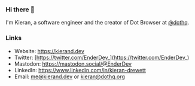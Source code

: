 ### Hi there 👋

I'm Kieran, a software engineer and the creator of Dot Browser at [@dothq](https://github.com/dothq).

### Links

- Website: https://kierand.dev
- Twitter: [https://twitter.com/EnderDev_](https://twitter.com/EnderDev_)
- Mastodon: https://mastodon.social/@EnderDev
- LinkedIn: https://www.linkedin.com/in/kieran-drewett
- Email: [me@kierand.dev](mailto:me@kierand.dev) or [kieran@dothq.org](mailto:kieran@dothq.org)
